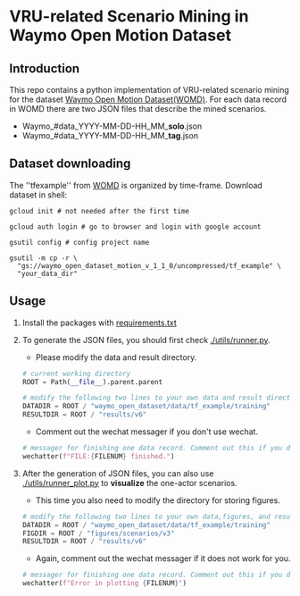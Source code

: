 # VRU-related Scenario Mining in Waymo Open Motion Dataset

## Introduction

This repo contains a python implementation of VRU-related scenario mining for the dataset [Waymo Open Motion Dataset(WOMD)](https://waymo.com/open/data/motion).
For each data record in WOMD there are two JSON files that describe the mined scenarios.

- Waymo_#data_YYYY-MM-DD-HH_MM_**solo**.json
- Waymo_#data_YYYY-MM-DD-HH_MM_**tag**.json

## Dataset downloading

The ''tfexample'' from [WOMD](https://waymo.com/open/data/motion) is organized by time-frame.
Download dataset in shell:

```shell
gcloud init # not needed after the first time
```

```shell
gcloud auth login # go to browser and login with google account
```

```shell
gsutil config # config project name
```

```shell
gsutil -m cp -r \
  "gs://waymo_open_dataset_motion_v_1_1_0/uncompressed/tf_example" \
  "your_data_dir"
```

## Usage

1. Install the packages with [requirements.txt](requirements.txt)

2. To generate the JSON files, you should first check [./utils/runner.py](./utils/runner.py).
    - Please modify the data and result directory.

    ```python
    # current working directory
    ROOT = Path(__file__).parent.parent

    # modify the following two lines to your own data and result directory
    DATADIR = ROOT / "waymo_open_dataset/data/tf_example/training"
    RESULTDIR = ROOT / "results/v6"
    ```

    - Comment out the wechat messager if you don't use wechat.

    ```python
    # messager for finishing one data record. Comment out this if you don't use wechat
    wechatter(f"FILE:{FILENUM} finished.")
    ```

3. After the generation of JSON files, you can also use [./utils/runner_plot.py](./utils/runner_plot.py) to **visualize** the one-actor scenarios.
    - This time you also need to modify the directory for storing figures.

    ```python
    # modify the following two lines to your own data,figures, and result directory
    DATADIR = ROOT / "waymo_open_dataset/data/tf_example/training"
    FIGDIR = ROOT / "figures/scenarios/v3"
    RESULTDIR = ROOT / "results/v6"
    ```

    - Again, comment out the wechat messager if it does not work for you.

    ```python
    # messager for finishing one data record. Comment out this if you don't use wechat
    wechatter(f"Error in plotting {FILENUM}")
    ```
